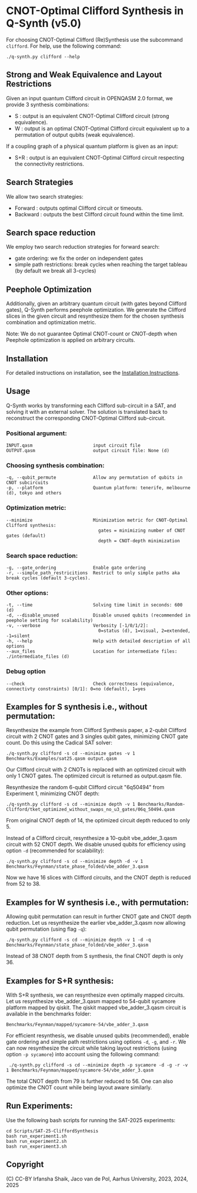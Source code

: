 # CNOT-Optimal Clifford Synthesis in Q-Synth (v5.0)

For choosing CNOT-Optimal Clifford (Re)Synthesis use the subcommand `clifford`.
For help, use the following command:

    ./q-synth.py clifford --help

## Strong and Weak Equivalence and Layout Restrictions

Given an input quantum Clifford circuit in OPENQASM 2.0 format, we provide 3 synthesis combinations:
- S   : output is an equivalent CNOT-Optimal Clifford circuit (strong equivalence).
- W   : output is an optimal CNOT-Optimal Clifford circuit equivalent up to a permutation of output qubits (weak equivalence).

If a coupling graph of a physical quantum platform is given as an input:
- S+R : output is an equivalent CNOT-Optimal Clifford circuit respecting the connectivity restrictions.

## Search Strategies

We allow two search strategies:
- Forward : outputs optimal Clifford circuit or timeouts.
- Backward : outputs the best Clifford circuit found within the time limit.

## Search space reduction

We employ two search reduction strategies for forward search:
- gate ordering: we fix the order on independent gates
- simple path restrictions: break cycles when reaching the target tableau (by default we break all 3-cycles)

## Peephole Optimization

Additionally, given an arbitrary quantum circuit (with gates beyond Clifford gates), Q-Synth performs peephole optimization.
We generate the Clifford slices in the given circuit and resynthesize them for the chosen synthesis combination and optimization metric.

Note: We do not guarantee Optimal CNOT-count or CNOT-depth when Peephole optimization is applied on arbitrary circuits.


## Installation

For detailed instructions on installation, see the [Installation Instructions](INSTALL.md).

## Usage

Q-Synth works by transforming each Clifford sub-circuit in a SAT, and solving it with an external solver.
The solution is translated back to reconstruct the corresponding CNOT-Optimal Clifford sub-circuit.

### Positional argument:

    INPUT.qasm                       input circuit file
    OUTPUT.qasm                      output circuit file: None (d)

### Choosing synthesis combination:

    -q, --qubit_permute              Allow any permutation of qubits in CNOT subcircuits
    -p, --platform                   Quantum platform: tenerife, melbourne (d), tokyo and others

### Optimization metric:

    --minimize                       Minimization metric for CNOT-Optimal Clifford synthesis:
                                       gates = minimizing number of CNOT gates (default)
                                       depth = CNOT-depth minimization

### Search space reduction:

    -g, --gate_ordering              Enable gate ordering 
    -r, --simple_path_restricitions  Restrict to only simple paths aka break cycles (default 3-cycles).

### Other options:
    -t, --time                       Solving time limit in seconds: 600 (d)
    -d, --disable_unused             Disable unused qubits (recommended in peephole setting for scalability)
    -v, --verbose                    Verbosity [-1/0/1/2]: 
                                       0=status (d), 1=visual, 2=extended, -1=silent
    -h, --help                       Help with detailed description of all options
    --aux_files                      Location for intermediate files: ./intermediate_files (d)

### Debug option

    --check                          Check correctness (equivalence, connectivty constraints) [0/1]: 0=no (default), 1=yes

## Examples for S synthesis i.e., without permutation:

Resynthesize the example from Clifford Synthesis paper, a 2-qubit Clifford circuit with 2 CNOT gates and 3 singles qubit gates, minimizing CNOT gate count.
Do this using the Cadical SAT solver:

    ./q-synth.py clifford -s cd --minimize gates -v 1 Benchmarks/Examples/sat25.qasm output.qasm

Our Clifford circuit with 2 CNOTs is replaced with an optimized circuit with only 1 CNOT gates. The optimized circuit is returned as output.qasm file.

Resynthesize the random 6-qubit Clifford circuit "6q50494" from Experiment 1, minimizing CNOT depth:

    ./q-synth.py clifford -s cd --minimize depth -v 1 Benchmarks/Random-Clifford/tket_optimized_without_swaps_no_u3_gates/06q_50494.qasm

From original CNOT depth of 14, the optimized circuit depth reduced to only 5.

Instead of a Clifford circuit, resynthesize a 10-qubit vbe_adder_3.qasm circuit with 52 CNOT depth.
We disable unused qubits for efficiency using option `-d` (recommended for scalability):

    ./q-synth.py clifford -s cd --minimize depth -d -v 1 Benchmarks/Feynman/state_phase_folded/vbe_adder_3.qasm

Now we have 16 slices with Clifford circuits, and the CNOT depth is reduced from 52 to 38.

## Examples for W synthesis i.e., with permutation:

Allowing qubit permutation can result in further CNOT gate and CNOT depth reduction.
Let us resynthesize the earlier vbe_adder_3.qasm now allowing qubit permutation (using flag `-q`):

    ./q-synth.py clifford -s cd --minimize depth -v 1 -d -q Benchmarks/Feynman/state_phase_folded/vbe_adder_3.qasm

Instead of 38 CNOT depth from S synthesis, the final CNOT depth is only 36.

## Examples for S+R synthesis:

With S+R synthesis, we can resynthesize even optimally mapped circuits.
Let us resynthesize vbe_adder_3.qasm mapped to 54-qubit sycamore platform mapped by qiskit.
The qiskit mapped vbe_adder_3.qasm circuit is available in the benchmarks folder:

    Benchmarks/Feynman/mapped/sycamore-54/vbe_adder_3.qasm

For efficient resynthesis, we disable unused qubits (recommended), enable gate ordering and simple path restrictions using options `-d`, `-g`, and `-r`.
We can now resynthesize the circuit while taking layout restrictions (using option `-p sycamore`) into account using the following command:

     ./q-synth.py clifford -s cd --minimize depth -p sycamore -d -g -r -v 1 Benchmarks/Feynman/mapped/sycamore-54/vbe_adder_3.qasm

The total CNOT depth from 79 is further reduced to 56.
One can also optimize the CNOT count while being layout aware similarly.

## Run Experiments:

Use the following bash scripts for running the SAT-2025 experiments:

    cd Scripts/SAT-25-CliffordSynthesis
    bash run_experiment1.sh
    bash run_experiment2.sh
    bash run_experiment3.sh


## Copyright

(C) CC-BY Irfansha Shaik, Jaco van de Pol, Aarhus University, 2023, 2024, 2025
